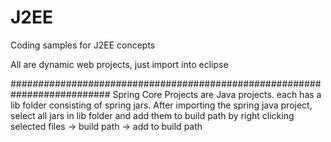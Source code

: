 # J2EE
Coding samples for J2EE concepts


All are dynamic web projects, just import into eclipse



##########################################################################
Spring Core Projects are Java projects. each has a lib folder consisting of spring jars.
After importing the spring java project, select all jars in lib folder and add them to build path by 
right clicking selected files -> build path -> add to build path

